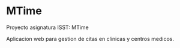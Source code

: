 # MTime
Proyecto asignatura ISST: MTime

Aplicacion web para gestion de citas en clinicas y centros medicos.

